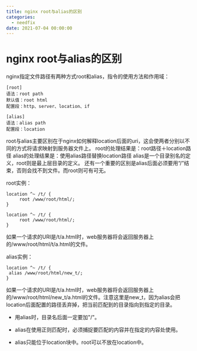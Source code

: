 ```yaml
---
title: nginx root与alias的区别
categories:
  - needfix
date: 2021-07-04 00:00:00
---
```

# nginx root与alias的区别

nginx指定文件路径有两种方式root和alias，指令的使用方法和作用域：

```shell
[root]
语法：root path
默认值：root html
配置段：http、server、location、if

[alias]
语法：alias path
配置段：location
```
root与alias主要区别在于nginx如何解释location后面的uri，这会使两者分别以不同的方式将请求映射到服务器文件上。
root的处理结果是：root路径＋location路径
alias的处理结果是：使用alias路径替换location路径
alias是一个目录别名的定义，root则是最上层目录的定义。
还有一个重要的区别是alias后面必须要用“/”结束，否则会找不到文件。而root则可有可无。

root实例：
```
location ^~ /t/ {
     root /www/root/html/;
}

location ^~ /t/ {
     root /www/root/html/;
}
```
如果一个请求的URI是/t/a.html时，web服务器将会返回服务器上的/www/root/html/t/a.html的文件。

alias实例：
```
location ^~ /t/ {
 alias /www/root/html/new_t/;
}
```
如果一个请求的URI是/t/a.html时，web服务器将会返回服务器上的/www/root/html/new_t/a.html的文件。注意这里是new_t，因为alias会把location后面配置的路径丢弃掉，把当前匹配到的目录指向到指定的目录。

* 用alias时，目录名后面一定要加"/"。

* alias在使用正则匹配时，必须捕捉要匹配的内容并在指定的内容处使用。

* alias只能位于location块中。root可以不放在location中。
